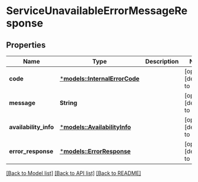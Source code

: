 # ServiceUnavailableErrorMessageResponse

## Properties
Name | Type | Description | Notes
------------ | ------------- | ------------- | -------------
**code** | [***models::InternalErrorCode**](InternalErrorCode.md) |  | [optional] [default to None]
**message** | **String** |  | [optional] [default to None]
**availability_info** | [***models::AvailabilityInfo**](AvailabilityInfo.md) |  | [optional] [default to None]
**error_response** | [***models::ErrorResponse**](ErrorResponse.md) |  | [optional] [default to None]

[[Back to Model list]](../README.md#documentation-for-models) [[Back to API list]](../README.md#documentation-for-api-endpoints) [[Back to README]](../README.md)


